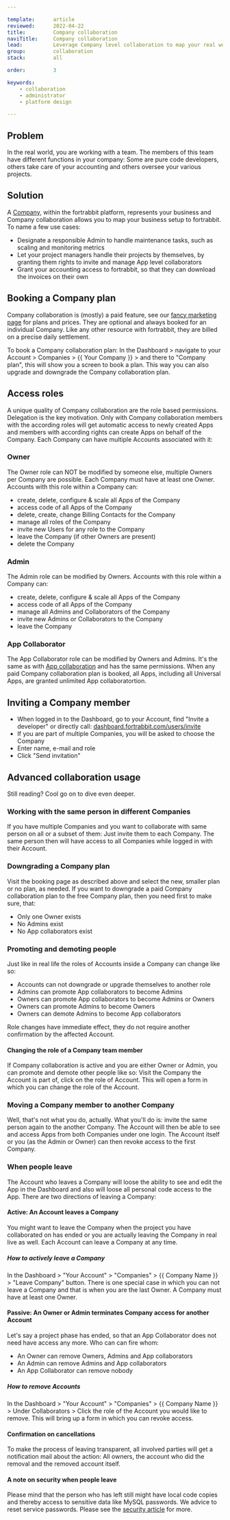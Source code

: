 ```yaml
---

template:      article
reviewed:      2022-04-22
title:         Company collaboration
naviTitle:     Company collaboration
lead:          Leverage Company level collaboration to map your real world structures back to fortrabbit.
group:         collaboration
stack:         all

order:         3

keywords:
    - collaboration
    - administrator
    - platform design

---
```



## Problem

In the real world, you are working with a team. The members of this team have different functions in your company: Some are pure code developers, others take care of your accounting and others oversee your various projects.

## Solution

A [Company](/company), within the fortrabbit platform, represents your business and Company collaboration allows you to map your business setup to fortrabbit. To name a few use cases:

* Designate a responsible Admin to handle maintenance tasks, such as scaling and monitoring metrics
* Let your project managers handle their projects by themselves, by granting them rights to invite and manage App level collaborators
* Grant your accounting access to fortrabbit, so that they can download the invoices on their own


## Booking a Company plan

Company collaboration is (mostly) a paid feature, see our [fancy marketing page](https://www.fortrabbit.com/company-plans) for plans and prices. They are optional and always booked for an individual Company. Like any other resource with fortrabbit, they are billed on a precise daily settlement.

To book a Company collaboration plan: In the Dashboard > navigate to your Account > Companies > {{ Your Company }} > and there to "Company plan", this will show you a screen to book a plan. This way you can also upgrade and downgrade the Company collaboration plan.



## Access roles

A unique quality of Company collaboration are the role based permissions. Delegation is the key motivation. Only with Company collaboration members with the according roles will get automatic access to newly created Apps and members with according rights can create Apps on behalf of the Company. Each Company can have multiple Accounts associated with it:

### Owner

The Owner role can NOT be modified by someone else, multiple Owners per Company are possible. Each Company must have at least one Owner. Accounts with this role within a Company can:

* create, delete, configure & scale all Apps of the Company
* access code of all Apps of the Company
* delete, create, change Billing Contacts for the Company
* manage all roles of the Company
* invite new Users for any role to the Company
* leave the Company (if other Owners are present)
* delete the Company


### Admin

The Admin role can be modified by Owners. Accounts with this role within a Company can:

* create, delete, configure & scale all Apps of the Company
* access code of all Apps of the Company
* manage all Admins and Collaborators of the Company
* invite new Admins or Collaborators to the Company
* leave the Company


### App Collaborator

The App Collaborator role can be modified by Owners and Admins. It's the same as with [App collaboration](app-collaboration) and has the same permissions. When any paid Company collaboration plan is booked, all Apps, including all Universal Apps, are granted unlimited App collaboratortion.


## Inviting a Company member

* When logged in to the Dashboard, go to your Account, find "Invite a developer" or directly call: [dashboard.fortrabbit.com/users/invite](https://dashboard.fortrabbit.com/users/invite)
* If you are part of multiple Companies, you will be asked to choose the Company
* Enter name, e-mail and role
* Click "Send invitation"


## Advanced collaboration usage

Still reading? Cool go on to dive even deeper.


### Working with the same person in different Companies

If you have multiple Companies and you want to collaborate with same person on all or a subset of them: Just invite them to each Company. The same person then will have access to all Companies while logged in with their Account.



### Downgrading a Company plan

Visit the booking page as described above and select the new, smaller plan or no plan, as needed. If you want to downgrade a paid Company collaboration plan to the free Company plan, then you need first to make sure, that:

* Only one Owner exists
* No Admins exist
* No App collaborators exist


### Promoting and demoting people

Just like in real life the roles of Accounts inside a Company can change like so:

* Accounts can not downgrade or upgrade themselves to another role
* Admins can promote App collaborators to become Admins
* Owners can promote App collaborators to become Admins or Owners
* Owners can promote Admins to become Owners
* Owners can demote Admins to become App collaborators

Role changes have immediate effect, they do not require another confirmation by the affected Account.


#### Changing the role of a Company team member

If Company collaboration is active and you are either Owner or Admin, you can promote and demote other people like so: Visit the Company the Account is part of, click on the role of Account. This will open a form in which you can change the role of the Account.

### Moving a Company member to another Company

Well, that's not what you do, actually. What you'll do is: invite the same person again to the another Company. The Account will then be able to see and access Apps from both Companies under one login. The Account itself or you (as the Admin or Owner) can then revoke access to the first Company.


### When people leave

The Account who leaves a Company will loose the ability to see and edit the App in the Dashboard and also will loose all personal code access to the App. There are two directions of leaving a Company:

#### Active: An Account leaves a Company

You might want to leave the Company when the project you have collaborated on has ended or you are actually leaving the Company in real live as well. Each Account can leave a Company at any time.


##### How to actively leave a Company

In the Dashboard > "Your Account" > "Companies" > {{ Company Name }} > "Leave Company" button. There is one special case in which you can not leave a Company and that is when you are the last Owner. A Company must have at least one Owner.


#### Passive: An Owner or Admin terminates Company access for another Account

Let's say a project phase has ended, so that an App Collaborator does not need have access any more. Who can can fire whom:

* An Owner can remove Owners, Admins and App collaborators
* An Admin can remove Admins and App collaborators
* An App Collaborator can remove nobody

##### How to remove Accounts

In the Dashboard > "Your Account" > "Companies" > {{ Company Name }} > Under Collaborators > Click the role of the Account you would like to remove. This will bring up a form in which you can revoke access.


#### Confirmation on cancellations

To make the process of leaving transparent, all involved parties will get a notification mail about the action: All owners, the account who did the removal and the removed account itself.


#### A note on security when people leave

Please mind that the person who has left still might have local code copies and thereby access to sensitive data like MySQL passwords. We advice to reset service passwords. Please see the [security article](security#toc-password-reset) for more.
